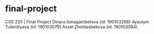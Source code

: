# final-project
CSS 225 | Final Project 
Dinara Ismagambetova (id: 190103266)
Ayaulym Tulendiyeva (id: 190103078)
Assel Zholdasbekova (id: 190103084)
